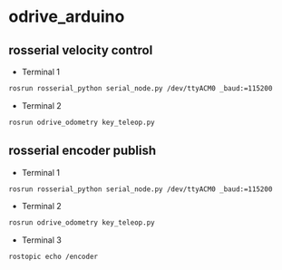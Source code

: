 # odrive_arduino

## rosserial velocity control

- Terminal 1
```bash
rosrun rosserial_python serial_node.py /dev/ttyACM0 _baud:=115200
```
- Terminal 2
```bash
rosrun odrive_odometry key_teleop.py
```

## rosserial encoder publish

- Terminal 1
```bash
rosrun rosserial_python serial_node.py /dev/ttyACM0 _baud:=115200
```
- Terminal 2
```bash
rosrun odrive_odometry key_teleop.py
```
- Terminal 3
```bash
rostopic echo /encoder
```
